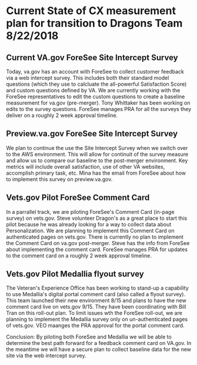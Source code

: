# Current State of CX measurement plan for transition to Dragons Team 8/22/2018

## Current VA.gov ForeSee Site Intercept Survey
Today, va.gov has an account with ForeSee to collect customer feedback via a web intercept survey. This includes both their standard model questions (which they use to calcluate the all-powerful Satisfaction Score) and custom questions defined by VA. We are currently working with the ForeSee representatives to edit the custom questions to create a baseline measurement for va.gov (pre-merger). Tony Whittaker has been working on edits to the survey questions. ForeSee manages PRA for all the surveys they deliver on a roughly 2 week approval timeline.

## Preview.va.gov ForeSee Site Intercept Survey
We plan to continue the use the Site Intercept Survey when we switch over to the AWS environment. This will allow for continuit of the survey measure and allow us to compare our baseline to the post-merger environment. Key metrics will include overall satisfaction, use of other VA websites, accomplish primary task, etc. Mina has the email from ForeSee about how to implement this survey on preview.va.gov.

## Vets.gov Pilot ForeSee Comment Card
In a parrallel track, we are piloting ForeSee's Comment Card (in-page survey) on vets.gov. Steve volunteer Dragon's as a great place to start this pilot because he was already looking for a way to collect data about Personalization. We are planning to implement this Comment Card on authenticated pages on vets.gov. There is currently no plan to implement the Comment Card on va.gov post-merger. Steve has the info from ForeSee about implementing the comment card. ForeSee manages PRA for updates to the comment card on a roughly 2 week approval timeline.

## Vets.gov Pilot Medallia flyout survey
The Veteran's Experience Office has been working to stand-up a capability to use Medallia's digital portal comment card (also called a flyout survey). This team launched their new environment 8/15 and plans to have the new comment card live on vets.gov 9/15. They have been coordinating with Bill Tran on this roll-out plan. To limit issues wth the ForeSee roll-out, we are planning to implement the Medallia survey only on un-authenticated pages of vets.gov. VEO maanges the PRA approval for the portal comment card.



Conclusion: By piloting both ForeSee and Medallia we will be able to determine the best path forward for a feedback comment card on VA.gov. In the meantime we will have a secure plan to collect baseline data for the new site via the web intercept survey.
